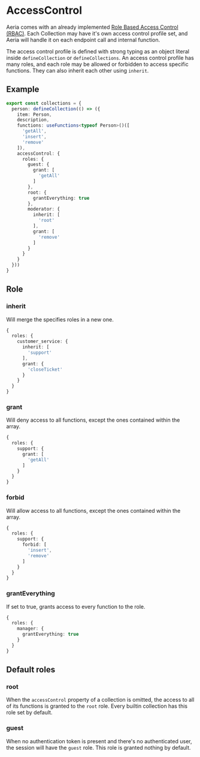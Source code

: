 # AccessControl

Aeria comes with an already implemented [Role Based Access Control (RBAC)](https://en.wikipedia.org/wiki/Role-based_access_control). Each Collection may have it's own access control profile set, and Aeria will handle it on each endpoint call and internal function.

The access control profile is defined with strong typing as an object literal inside `defineCollection` or `defineCollections`. An access control profile has many roles, and each role may be allowed or forbidden to access specific functions. They can also inherit each other using `inherit`.

## Example

```typescript
export const collections = {
  person: defineCollection(() => ({
    item: Person,
    description,
    functions: useFunctions<typeof Person>()([
      'getAll',
      'insert',
      'remove'
    ]),
    accessControl: {
      roles: {
        guest: {
          grant: [
            'getAll'
          ]
        },
        root: {
          grantEverything: true
        },
        moderator: {
          inherit: [
            'root'
          ],
          grant: [
            'remove'
          ]
        }
      }
    }
  }))
}
```

## Role

### inherit <Badge type="tip" text="string[]" />

Will merge the specifies roles in a new one.

```typescript
{
  roles: {
    customer_service: {
      inherit: [
        'support'
      ],
      grant: {
        'closeTicket'
      }
    }
  }
}
```

### grant <Badge type="tip" text="string[]" />

Will deny access to all functions, except the ones contained within the array.

```typescript
{
  roles: {
    support: {
      grant: [
        'getAll'
      ]
    }
  }
}
```

### forbid <Badge type="tip" text="string[]" />

Will allow access to all functions, except the ones contained within the array.

```typescript
{
  roles: {
    support: {
      forbid: [
        'insert',
        'remove'
      ]
    }
  }
}
```

### grantEverything <Badge type="tip" text="boolean" />

If set to true, grants access to every function to the role.

```typescript
{
  roles: {
    manager: {
      grantEverything: true
    }
  }
}
```

## Default roles

### root

When the `accessControl` property of a collection is omitted, the access to all of its functions is granted to the `root` role. Every builtin collection has this role set by default.

### guest

When no authentication token is present and there's no authenticated user, the session will have the `guest` role. This role is granted nothing by default.

